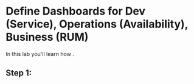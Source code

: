# Define Dashboards for Dev (Service), Operations (Availability), Business (RUM)

In this lab you'll learn how .

## Step 1: 
